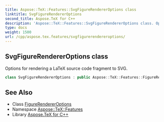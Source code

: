 ```yaml
---
title: Aspose::TeX::Features::SvgFigureRendererOptions class
linktitle: SvgFigureRendererOptions
second_title: Aspose.TeX for C++
description: 'Aspose::TeX::Features::SvgFigureRendererOptions class. Options for rendering a LaTeX source code fragment to SVG in C++.'
type: docs
weight: 1500
url: /cpp/aspose.tex.features/svgfigurerendereroptions/
---
```

## SvgFigureRendererOptions class


Options for rendering a LaTeX source code fragment to SVG.

```cpp
class SvgFigureRendererOptions : public Aspose::TeX::Features::FigureRendererOptions
```

## See Also

* Class [FigureRendererOptions](../figurerendereroptions/)
* Namespace [Aspose::TeX::Features](../)
* Library [Aspose.TeX for C++](../../)
